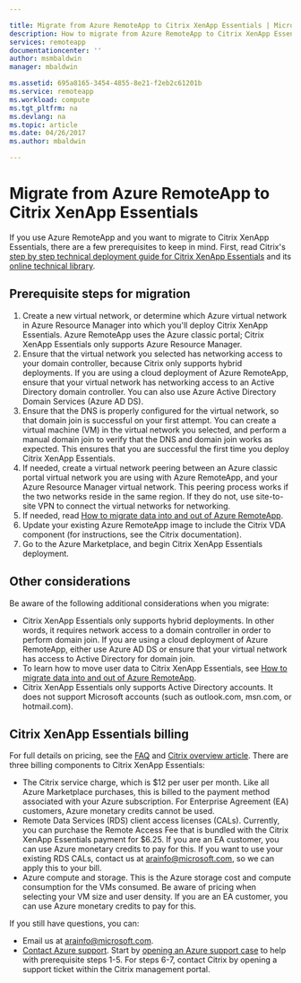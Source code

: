 ```yaml
---

title: Migrate from Azure RemoteApp to Citrix XenApp Essentials | Microsoft Docs
description: How to migrate from Azure RemoteApp to Citrix XenApp Essentials
services: remoteapp
documentationcenter: ''
author: msmbaldwin
manager: mbaldwin

ms.assetid: 695a8165-3454-4855-8e21-f2eb2c61201b
ms.service: remoteapp
ms.workload: compute
ms.tgt_pltfrm: na
ms.devlang: na
ms.topic: article
ms.date: 04/26/2017
ms.author: mbaldwin

---
```


# Migrate from Azure RemoteApp to Citrix XenApp Essentials

If you use Azure RemoteApp and you want to migrate to Citrix XenApp Essentials, there are a few prerequisites to keep in mind. First, read Citrix's [step by step technical deployment guide for Citrix XenApp Essentials](https://docs.citrix.com/content/dam/docs/en-us/citrix-cloud/downloads/xenapp-essentials-deployment-guide.pdf) and its [online technical library](http://docs.citrix.com/en-us/citrix-cloud/xenapp-and-xendesktop-service/xenapp-essentials.html). 

## Prerequisite steps for migration

1. Create a new virtual network, or determine which Azure virtual network in Azure Resource Manager into which you'll deploy Citrix XenApp Essentials. Azure RemoteApp uses the Azure classic portal; Citrix XenApp Essentials only supports Azure Resource Manager.  
2. Ensure that the virtual network you selected has networking access to your domain controller, because Citrix only supports hybrid deployments. If you are using a cloud deployment of Azure RemoteApp, ensure that your virtual network has networking access to an Active Directory domain controller. You can also use Azure Active Directory Domain Services (Azure AD DS). 
3. Ensure that the DNS is properly configured for the virtual network, so that domain join is successful on your first attempt. You can create a virtual machine (VM) in the virtual network you selected, and perform a manual domain join to verify that the DNS and domain join works as expected. This ensures that you are successful the first time you deploy Citrix XenApp Essentials. 
4. If needed, create a virtual network peering between an Azure classic portal virtual network you are using with Azure RemoteApp, and your Azure Resource Manager virtual network. This peering process works if the two networks reside in the same region. If they do not, use site-to-site VPN to connect the virtual networks for networking. 
5. If needed, read [How to migrate data into and out of Azure RemoteApp](remoteapp-migrate.md). 
6. Update your existing Azure RemoteApp image to include the Citrix VDA component (for instructions, see the Citrix documentation). 
7. Go to the Azure Marketplace, and begin Citrix XenApp Essentials deployment.

## Other considerations

Be aware of the following additional considerations when you migrate:
- Citrix XenApp Essentials only supports hybrid deployments. In other words, it requires network access to a domain controller in order to perform domain join. If you are using a cloud deployment of Azure RemoteApp, either use Azure AD DS or ensure that your virtual network has access to Active Directory for domain join. 
- To learn how to move user data to Citrix XenApp Essentials, see [How to migrate data into and out of Azure RemoteApp](remoteapp-migrate.md). 
- Citrix XenApp Essentials only supports Active Directory accounts. It does not support Microsoft accounts (such as outlook.com, msn.com, or hotmail.com). 

## Citrix XenApp Essentials billing

For full details on pricing, see the [FAQ](https://www.citrix.com/global-partners/microsoft/resources/xenapp-essentials-faq.html#tab-30699) and [Citrix overview article](https://www.citrix.com/global-partners/microsoft/remote-app.html). There are three billing components to Citrix XenApp Essentials:

- The Citrix service charge, which is $12 per user per month. Like all Azure Marketplace purchases, this is billed to the payment method associated with your Azure subscription. For Enterprise Agreement (EA) customers, Azure monetary credits cannot be used. 
- Remote Data Services (RDS) client access licenses (CALs). Currently, you can purchase the Remote Access Fee that is bundled with the Citrix XenApp Essentials payment for $6.25. If you are an EA customer, you can use Azure monetary credits to pay for this. If you want to use your existing RDS CALs, contact us at [arainfo@microsoft.com](mailto:arainfo@microsoft.com), so we can apply this to your bill. 
- Azure compute and storage. This is the Azure storage cost and compute consumption for the VMs consumed. Be aware of pricing when selecting your VM size and user density. If you are an EA customer, you can use Azure monetary credits to pay for this.

If you still have questions, you can:
- Email us at [arainfo@microsoft.com](mailto:arainfo@microsoft.com).
- [Contact Azure support](https://portal.azure.com/?#blade/Microsoft_Azure_Support/HelpAndSupportBlade). Start by [opening an Azure support case](https://portal.azure.com/?#blade/Microsoft_Azure_Support/HelpAndSupportBlade) to help with prerequisite steps 1-5. For steps 6-7, contact Citrix by opening a support ticket within the Citrix management portal. 
